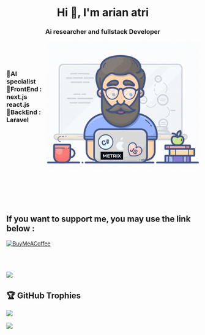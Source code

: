 <h1 align="center">Hi 👋, I'm arian atri</h1>
<h3 align="center">Ai researcher and fullstack Developer </h3>
<img align="right" alt="Coding" width="400" src="https://raw.githubusercontent.com/arianatri/arianatri/main/animated.gif">
<br><br><br>
<h3 <br>🔹AI specialist <br>🔹FrontEnd : next.js react.js <br>🔹BackEnd : Laravel <br><br> 
</h3>

<br><br><br><br><br><br><br><br><br><br>

## If you want to support me, you may use the link below :
 
  [![BuyMeACoffee](https://img.shields.io/badge/Buy%20Me%20a%20Coffee-ffdd00?style=for-the-badge&logo=buy-me-a-coffee&logoColor=black)](https://buymeacoffee.com/arianatri) 

<br><br><br>
![](https://github-readme-stats.vercel.app/api/top-langs/?username=arianatri&theme=react&hide_border=false&include_all_commits=true&count_private=true&layout=compact)

## 🏆 GitHub Trophies
![](https://github-profile-trophy.vercel.app/?username=arianatri&theme=algolia&no-frame=true&no-bg=false&margin-w=10)

[![](https://visitcount.itsvg.in/api?id=arianatri&icon=0&color=3)](https://visitcount.itsvg.in)



